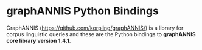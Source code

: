 
graphANNIS Python Bindings
==========================

GraphANNIS (https://github.com/korpling/graphANNIS/) is a library for corpus linguistic queries 
and these are the Python bindings to **graphANNIS core library version 1.4.1**.


